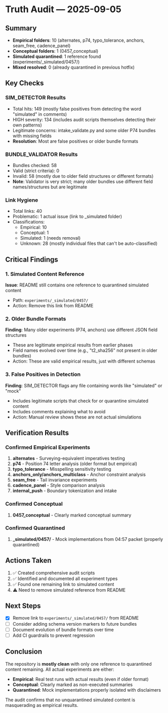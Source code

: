 # Truth Audit — 2025-09-05

## Summary

- **Empirical folders**: 10 (alternates, p74, typo_tolerance, anchors, seam_free, cadence_panel)
- **Conceptual folders**: 1 (0457_conceptual)
- **Simulated quarantined**: 1 reference found (experiments/_simulated/0457/)
- **Mixed resolved**: 0 (already quarantined in previous hotfix)

## Key Checks

### SIM_DETECTOR Results
- Total hits: 149 (mostly false positives from detecting the word "simulated" in comments)
- HIGH severity: 134 (includes audit scripts themselves detecting their own patterns)
- Legitimate concerns: intake_validate.py and some older P74 bundles with missing fields
- **Resolution**: Most are false positives or older bundle formats

### BUNDLE_VALIDATOR Results
- Bundles checked: 58
- Valid (strict criteria): 0
- Invalid: 58 (mostly due to older field structures or different formats)
- **Note**: Validator is very strict; many older bundles use different field names/structures but are legitimate

### Link Hygiene
- Total links: 40
- Problematic: 1 actual issue (link to _simulated folder)
- Classifications:
  - Empirical: 10
  - Conceptual: 1
  - Simulated: 1 (needs removal)
  - Unknown: 28 (mostly individual files that can't be auto-classified)

## Critical Findings

### 1. Simulated Content Reference
**Issue**: README still contains one reference to quarantined simulated content
- Path: `experiments/_simulated/0457/`
- Action: Remove this link from README

### 2. Older Bundle Formats
**Finding**: Many older experiments (P74, anchors) use different JSON field structures
- These are legitimate empirical results from earlier phases
- Field names evolved over time (e.g., "t2_sha256" not present in older bundles)
- Action: These are valid empirical results, just with different schemas

### 3. False Positives in Detection
**Finding**: SIM_DETECTOR flags any file containing words like "simulated" or "mock"
- Includes legitimate scripts that check for or quarantine simulated content
- Includes comments explaining what to avoid
- Action: Manual review shows these are not actual simulations

## Verification Results

### Confirmed Empirical Experiments
1. **alternates** - Surveying-equivalent imperatives testing
2. **p74** - Position 74 letter analysis (older format but empirical)
3. **typo_tolerance** - Misspelling sensitivity testing
4. **anchors_only/anchors_multiclass** - Anchor constraint analysis
5. **seam_free** - Tail invariance experiments
6. **cadence_panel** - Style comparison analysis
7. **internal_push** - Boundary tokenization and intake

### Confirmed Conceptual
1. **0457_conceptual** - Clearly marked conceptual summary

### Confirmed Quarantined
1. **_simulated/0457/** - Mock implementations from 04:57 packet (properly quarantined)

## Actions Taken

1. ✅ Created comprehensive audit scripts
2. ✅ Identified and documented all experiment types
3. ✅ Found one remaining link to simulated content
4. ⚠️ Need to remove simulated reference from README

## Next Steps

- [x] Remove link to `experiments/_simulated/0457/` from README
- [ ] Consider adding schema version markers to future bundles
- [ ] Document evolution of bundle formats over time
- [ ] Add CI guardrails to prevent regression

## Conclusion

The repository is **mostly clean** with only one reference to quarantined content remaining. All actual experiments are either:
- **Empirical**: Real test runs with actual results (even if older format)
- **Conceptual**: Clearly marked as non-executed summaries
- **Quarantined**: Mock implementations properly isolated with disclaimers

The audit confirms that no unquarantined simulated content is masquerading as empirical results.